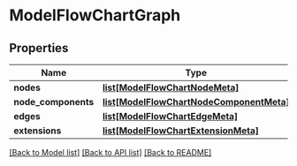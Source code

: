 # ModelFlowChartGraph

## Properties
Name | Type | Description | Notes
------------ | ------------- | ------------- | -------------
**nodes** | [**list[ModelFlowChartNodeMeta]**](ModelFlowChartNodeMeta.md) |  | 
**node_components** | [**list[ModelFlowChartNodeComponentMeta]**](ModelFlowChartNodeComponentMeta.md) |  | [optional] 
**edges** | [**list[ModelFlowChartEdgeMeta]**](ModelFlowChartEdgeMeta.md) |  | 
**extensions** | [**list[ModelFlowChartExtensionMeta]**](ModelFlowChartExtensionMeta.md) |  | [optional] 

[[Back to Model list]](../README.md#documentation-for-models) [[Back to API list]](../README.md#documentation-for-api-endpoints) [[Back to README]](../README.md)

